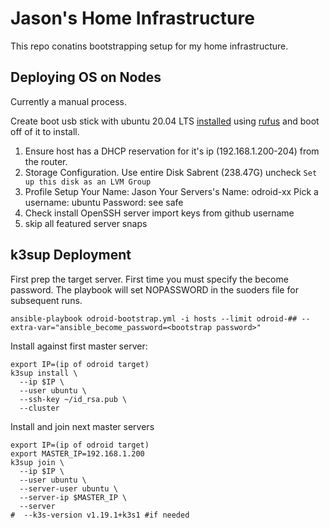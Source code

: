 # Jason's Home Infrastructure

This repo conatins bootstrapping setup for my home infrastructure. 


## Deploying OS on Nodes
Currently a manual process.

Create boot usb stick with ubuntu 20.04 LTS [installed](https://ubuntu.com/tutorials/create-a-usb-stick-on-windows#1-overview) using [rufus](https://rufus.ie/en_US/) and boot off of it to install.
 1. Ensure host has a DHCP reservation for it's ip (192.168.1.200-204) from the router.
 2. Storage Configuration.
    Use entire Disk
      Sabrent (238.47G)
    uncheck `Set up this disk as an LVM Group`
 3. Profile Setup
    Your Name: Jason
    Your Servers's Name: odroid-xx
    Pick a username: ubuntu
    Password: see safe
 4. Check install OpenSSH server
    import keys from github username
 5. skip all featured server snaps

## k3sup Deployment

First prep the target server. First time you must specify the become password. The playbook will set NOPASSWORD in the suoders file for subsequent runs.
```
ansible-playbook odroid-bootstrap.yml -i hosts --limit odroid-## --extra-var="ansible_become_password=<bootstrap password>"
```

Install against first master server:
```
export IP=(ip of odroid target)
k3sup install \
  --ip $IP \
  --user ubuntu \
  --ssh-key ~/id_rsa.pub \
  --cluster
```
Install and join next master servers
```
export IP=(ip of odroid target)
export MASTER_IP=192.168.1.200
k3sup join \
  --ip $IP \
  --user ubuntu \
  --server-user ubuntu \
  --server-ip $MASTER_IP \
  --server
#  --k3s-version v1.19.1+k3s1 #if needed
```